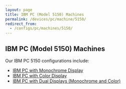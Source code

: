 ```yaml
---
layout: page
title: IBM PC (Model 5150) Machines
permalink: /devices/pc/machine/5150/
redirect_from:
  - /configs/pc/machines/5150/
---
```


IBM PC (Model 5150) Machines
---

Our IBM PC 5150 configurations include:

* [IBM PC with Monochrome Display](/devices/pc/machine/5150/mda/)
* [IBM PC with Color Display](/devices/pc/machine/5150/cga/)
* [IBM PC with Dual Displays (Monochrome and Color)](/devices/pc/machine/5150/dual/64kb/)

